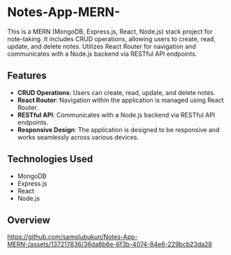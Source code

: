 # Notes-App-MERN-
This is a MERN (MongoDB, Express.js, React, Node.js) stack project for note-taking. It includes CRUD operations, allowing users to create, read, update, and delete notes. Utilizes React Router for navigation and communicates with a Node.js backend via RESTful API endpoints.


## Features

- **CRUD Operations**: Users can create, read, update, and delete notes.
- **React Router**: Navigation within the application is managed using React Router.
- **RESTful API**: Communicates with a Node.js backend via RESTful API endpoints.
- **Responsive Design**: The application is designed to be responsive and works seamlessly across various devices.

## Technologies Used

- MongoDB
- Express.js
- React
- Node.js

## Overview


https://github.com/samolubukun/Notes-App-MERN-/assets/137217836/36da8b6e-6f3b-4074-84e6-229bcb23da28

